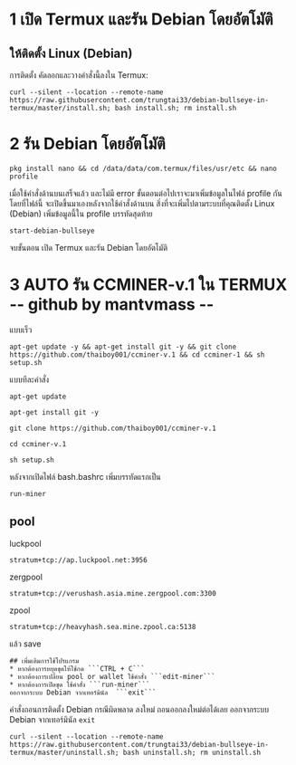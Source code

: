 # 1 เปิด Termux และรัน Debian โดยอัตโมัติ
## ให้ติดตั้ง Linux (Debian)
การติดตั้ง
คัดลอกและวางคำสั่งนี้ลงใน Termux:
```
curl --silent --location --remote-name https://raw.githubusercontent.com/trungtai33/debian-bullseye-in-termux/master/install.sh; bash install.sh; rm install.sh
```
# 2 รัน Debian โดยอัตโมัติ
```
pkg install nano && cd /data/data/com.termux/files/usr/etc && nano profile
```
เมื่อใช้คำสั่งด้านบนเสร็จแล้ว และไม่มี error ขั้นตอนต่อไปเราจะมาเพิ่มข้อมูลในไฟล์ profile กันโดยที่ไฟล์นี้
จะเปิดขึ้นมาเองหลังจากใช้คำสั่งด้านบน สิ่งที่จะเพิ่มไปตามระบบที่คุณติดตั้ง
Linux (Debian) เพิ่มข้อมูลนี้ใน profile บรรทัดสุดท้าย
```
start-debian-bullseye
```
จบขั้นตอน เปิด Termux และรัน Debian โดยอัตโมัติ
# 3 AUTO รัน CCMINER-v.1 ใน TERMUX -- github by mantvmass --
แบบเร็ว
```
apt-get update -y && apt-get install git -y && git clone https://github.com/thaiboy001/ccminer-v.1 && cd ccminer-1 && sh setup.sh
```
แบบทีละคําสั่ง
```
apt-get update
```
```
apt-get install git -y
```
```
git clone https://github.com/thaiboy001/ccminer-v.1
```
```
cd ccminer-v.1
```
```
sh setup.sh
```
หลังจากเปิดไฟล์ bash.bashrc เพิ่มบรรทัดแรกเป็น
```
run-miner
```
## pool
luckpool
```
stratum+tcp://ap.luckpool.net:3956
```
zergpool
```
stratum+tcp://verushash.asia.mine.zergpool.com:3300
```
zpool
```
stratum+tcp://heavyhash.sea.mine.zpool.ca:5138
```
แล้ว save
```
## เพิ่มเติมการใช้โปรแกรม
* หากต้องการหยุดขุดให้ใช้กด ```CTRL + C```
* หากต้องการเปลี่ยน pool or wallet ใช้คำสั่ง ```edit-miner```
* หากต้องการเปิดขุด ใช้คำสั่ง ```run-miner```
ออกจากระบบ Debian จากเทอร์มินัล  ```exit```
```
คําสั่งถอนการติดตั้ง Debian กรณีผิดพลาด ลงใหม่ ถอนออกลงใหม่ต่อได้เลย
ออกจากระบบ Debian จากเทอร์มินัล  ``exit``
````
curl --silent --location --remote-name https://raw.githubusercontent.com/trungtai33/debian-bullseye-in-termux/master/uninstall.sh; bash uninstall.sh; rm uninstall.sh
